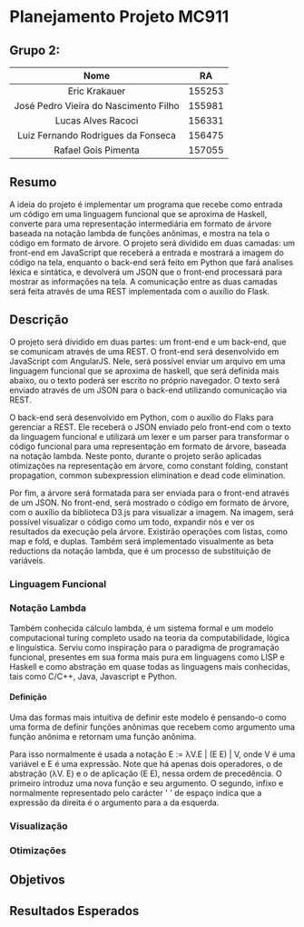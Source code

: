 # Planejamento Projeto MC911

## Grupo 2:

|                  Nome                 |   RA   |
|:-------------------------------------:|:------:|
|             Eric Krakauer             | 155253 |
| José Pedro Vieira do Nascimento Filho | 155981 |
|           Lucas Alves Racoci          | 156331 |
|   Luiz Fernando Rodrigues da Fonseca  | 156475 |
|          Rafael Gois Pimenta          | 157055 |

## Resumo

A ideia do projeto é implementar um programa que recebe como entrada um código em uma linguagem funcional que se aproxima de Haskell, converte para uma representação intermediária em formato de árvore baseada na notação lambda de funções anônimas, e mostra na tela o código em formato de árvore. O projeto será dividido em duas camadas: um front-end em JavaScript que receberá a entrada e mostrará a imagem do código na tela, enquanto o back-end será feito em Python que fará analises léxica e sintática, e devolverá um JSON que o front-end processará para mostrar as informações na tela. A comunicação entre as duas camadas será feita através de uma REST implementada com o auxílio do Flask.

## Descrição

O projeto será dividido em duas partes: um front-end e um back-end, que se comunicam através de uma REST. O front-end será desenvolvido em JavaScript com AngularJS. Nele, será possível enviar um arquivo em uma linguagem funcional que se aproxima de haskell, que será definida mais abaixo, ou o texto poderá ser escrito no próprio navegador. O texto será enviado através de um JSON para o back-end utilizando comunicação via REST.

O back-end será desenvolvido em Python, com o auxílio do Flaks para gerenciar a REST. Ele receberá o JSON enviado pelo front-end com o texto da linguagem funcional e utilizará um lexer e um parser para transformar o código funcional para uma representação em formato de árvore, baseada na notação lambda. Neste ponto, durante o projeto serão aplicadas otimizações na representação em árvore, como constant folding, constant propagation, common subexpression elimination e dead code elimination.

Por fim, a árvore será formatada para ser enviada para o front-end através de um JSON. No front-end, será mostrado o código em formato de árvore, com o auxílio da biblioteca D3.js para visualizar a imagem. Na imagem, será possível visualizar o código como um todo, expandir nós e ver os resultados da execução pela árvore. Existirão operações com listas, como map e fold, e duplas. Também será implementado visualmente as beta reductions da notação lambda, que é um processo de substituição de variáveis.

### Linguagem Funcional

### Notação Lambda

Também conhecida cálculo lambda, é um sistema formal e um modelo computacional turing completo usado na teoria da computabilidade, lógica e linguística. 
Serviu como inspiração para o paradigma de programação funcional, presentes em sua forma mais pura em linguagens como LISP e Haskell e como abstração em quase todas as linguagens mais conhecidas, tais como C/C++, Java, Javascript e Python.

#### Definição

Uma das formas mais intuitiva de definir este modelo é pensando-o como uma forma de definir funções anônimas que recebem como argumento uma função anônima e retornam uma função anônima.

Para isso normalmente é usada a notação E := λV.E | (E E) | V, onde V é uma variável e E é uma expressão. Note que há apenas dois operadores, o de abstração (λV. E) e o de aplicação (E E), nessa ordem de precedência. O primeiro introduz uma nova função e seu argumento. O segundo, infixo e normalmente representado pelo carácter ' ' de espaço indica que a expressão da direita é o argumento para a da esquerda.

### Visualização

### Otimizações


## Objetivos

## Resultados Esperados